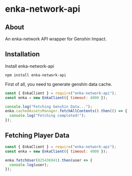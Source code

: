 # enka-network-api

## About

An enka-network API wrapper for Genshin Impact.

## Installation

Install enka-network-api
```sh-session
npm install enka-network-api
```

First of all, you need to generate genshin data cache.
```js
const { EnkaClient } = require("enka-network-api");
const enka = new EnkaClient({ timeout: 4000 });

console.log("Fetching Genshin Data...");
enka.cachedAssetsManager.fetchAllContents().then(() => {
  console.log("Fetching completed!");
});
```

## Fetching Player Data

```js
const { EnkaClient } = require("enka-network-api");
const enka = new EnkaClient({ timeout: 4000 });

enka.fetchUser(825436941).then(user => {
  console.log(user);
});
```
